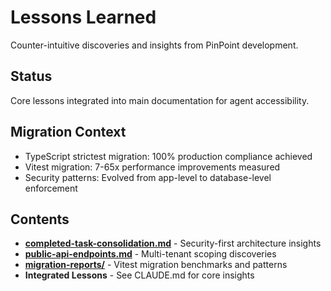 # Lessons Learned

Counter-intuitive discoveries and insights from PinPoint development.

## Status

Core lessons integrated into main documentation for agent accessibility.

## Migration Context

- TypeScript strictest migration: 100% production compliance achieved
- Vitest migration: 7-65x performance improvements measured
- Security patterns: Evolved from app-level to database-level enforcement

## Contents

- **[completed-task-consolidation.md](./completed-task-consolidation.md)** - Security-first architecture insights
- **[public-api-endpoints.md](./public-api-endpoints.md)** - Multi-tenant scoping discoveries
- **[migration-reports/](./migration-reports/)** - Vitest migration benchmarks and patterns
- **Integrated Lessons** - See CLAUDE.md for core insights
